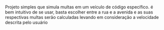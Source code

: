 Projeto simples que simula multas em um veículo de código específico. é bem intuitivo de se usar, basta escolher entre a rua e a avenida e as suas respectivas multas serão calculadas levando em consideração a velocidade descrita pelo usuário
